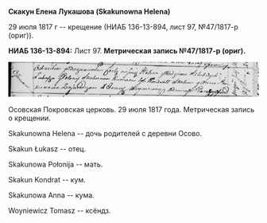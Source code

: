 **Скакун Елена Лукашова (Skakunowna Helena)**

29 июля 1817 г -- крещение (НИАБ 136-13-894, лист 97, №47/1817-р
(ориг)).

**НИАБ 136-13-894:** Лист 97. **Метрическая запись №47/1817-р (ориг).**

![](./media/d1ca37b83e1e6beaaf2d1531e76c23ec4fa0ce6c.png)

Осовская Покровская церковь. 29 июля 1817 года. Метрическая запись о
крещении.

Skakunowna Helena -- дочь родителей с деревни Осовo.

Skakun Łukasz -- отец.

Skakunowa Połonija -- мать.

Skakun Kondrat -- кум.

Skakunowa Anna -- кума.

Woyniewicz Tomasz -- ксёндз.
